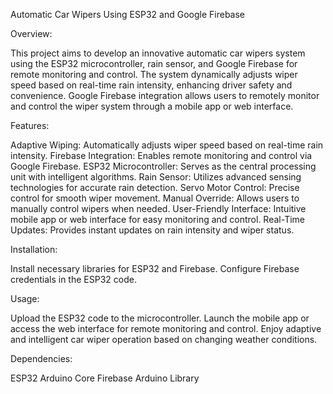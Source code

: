 Automatic Car Wipers Using ESP32 and Google Firebase

Overview:

This project aims to develop an innovative automatic car wipers system using the ESP32 microcontroller, rain sensor, and Google Firebase for remote monitoring and control. The system dynamically adjusts wiper speed based on real-time rain intensity, enhancing driver safety and convenience. Google Firebase integration allows users to remotely monitor and control the wiper system through a mobile app or web interface.

Features:

Adaptive Wiping: Automatically adjusts wiper speed based on real-time rain intensity.
Firebase Integration: Enables remote monitoring and control via Google Firebase.
ESP32 Microcontroller: Serves as the central processing unit with intelligent algorithms.
Rain Sensor: Utilizes advanced sensing technologies for accurate rain detection.
Servo Motor Control: Precise control for smooth wiper movement.
Manual Override: Allows users to manually control wipers when needed.
User-Friendly Interface: Intuitive mobile app or web interface for easy monitoring and control.
Real-Time Updates: Provides instant updates on rain intensity and wiper status.

Installation:

Install necessary libraries for ESP32 and Firebase.
Configure Firebase credentials in the ESP32 code.

Usage:

Upload the ESP32 code to the microcontroller.
Launch the mobile app or access the web interface for remote monitoring and control.
Enjoy adaptive and intelligent car wiper operation based on changing weather conditions.

Dependencies:

ESP32 Arduino Core
Firebase Arduino Library
